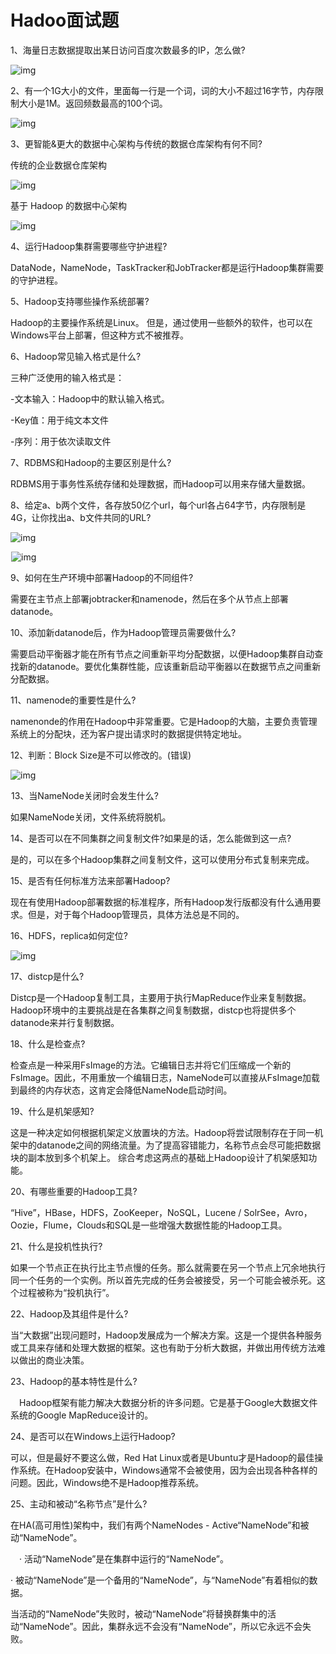 # Hadoo面试题

1、海量日志数据提取出某日访问百度次数最多的IP，怎么做?

![img](imgs/1443911f-82bb-495a-88d8-ff749c95c5bd.jpg)

2、有一个1G大小的文件，里面每一行是一个词，词的大小不超过16字节，内存限制大小是1M。返回频数最高的100个词。




![img](imgs/585e8640-6086-4bff-99d7-abded8fcc032.png)

3、更智能&更大的数据中心架构与传统的数据仓库架构有何不同?

传统的企业数据仓库架构



![img](imgs/de7ecd48-fccf-42ca-aa7f-4324df810968.jpg)



基于 Hadoop 的数据中心架构

![img](imgs/1360237.png)

4、运行Hadoop集群需要哪些守护进程?

DataNode，NameNode，TaskTracker和JobTracker都是运行Hadoop集群需要的守护进程。

5、Hadoop支持哪些操作系统部署?

Hadoop的主要操作系统是Linux。 但是，通过使用一些额外的软件，也可以在Windows平台上部署，但这种方式不被推荐。

6、Hadoop常见输入格式是什么?

三种广泛使用的输入格式是：

-文本输入：Hadoop中的默认输入格式。

-Key值：用于纯文本文件

-序列：用于依次读取文件

7、RDBMS和Hadoop的主要区别是什么?

RDBMS用于事务性系统存储和处理数据，而Hadoop可以用来存储大量数据。

8、给定a、b两个文件，各存放50亿个url，每个url各占64字节，内存限制是4G，让你找出a、b文件共同的URL?



![img](imgs/1402950.png)

![img](data:image/gif;base64,iVBORw0KGgoAAAANSUhEUgAAAAEAAAABCAYAAAAfFcSJAAAADUlEQVQImWNgYGBgAAAABQABh6FO1AAAAABJRU5ErkJggg==)![img](imgs/1414013.png)



9、如何在生产环境中部署Hadoop的不同组件?

需要在主节点上部署jobtracker和namenode，然后在多个从节点上部署datanode。

10、添加新datanode后，作为Hadoop管理员需要做什么?

需要启动平衡器才能在所有节点之间重新平均分配数据，以便Hadoop集群自动查找新的datanode。要优化集群性能，应该重新启动平衡器以在数据节点之间重新分配数据。

11、namenode的重要性是什么?

namenonde的作用在Hadoop中非常重要。它是Hadoop的大脑，主要负责管理系统上的分配块，还为客户提出请求时的数据提供特定地址。

12、判断：Block Size是不可以修改的。(错误)

![img](imgs/1446095.png)

![img](data:image/gif;base64,iVBORw0KGgoAAAANSUhEUgAAAAEAAAABCAYAAAAfFcSJAAAADUlEQVQImWNgYGBgAAAABQABh6FO1AAAAABJRU5ErkJggg==)13、当NameNode关闭时会发生什么?

如果NameNode关闭，文件系统将脱机。

14、是否可以在不同集群之间复制文件?如果是的话，怎么能做到这一点?

是的，可以在多个Hadoop集群之间复制文件，这可以使用分布式复制来完成。

15、是否有任何标准方法来部署Hadoop?

现在有使用Hadoop部署数据的标准程序，所有Hadoop发行版都没有什么通用要求。但是，对于每个Hadoop管理员，具体方法总是不同的。

16、HDFS，replica如何定位?

![img](imgs/1465133.png)

17、distcp是什么?

Distcp是一个Hadoop复制工具，主要用于执行MapReduce作业来复制数据。 Hadoop环境中的主要挑战是在各集群之间复制数据，distcp也将提供多个datanode来并行复制数据。

18、什么是检查点?

检查点是一种采用FsImage的方法。它编辑日志并将它们压缩成一个新的FsImage。因此，不用重放一个编辑日志，NameNode可以直接从FsImage加载到最终的内存状态，这肯定会降低NameNode启动时间。

19、什么是机架感知?

这是一种决定如何根据机架定义放置块的方法。Hadoop将尝试限制存在于同一机架中的datanode之间的网络流量。为了提高容错能力，名称节点会尽可能把数据块的副本放到多个机架上。 综合考虑这两点的基础上Hadoop设计了机架感知功能。

20、有哪些重要的Hadoop工具?

“Hive”，HBase，HDFS，ZooKeeper，NoSQL，Lucene / SolrSee，Avro，Oozie，Flume，Clouds和SQL是一些增强大数据性能的Hadoop工具。

21、什么是投机性执行?

如果一个节点正在执行比主节点慢的任务。那么就需要在另一个节点上冗余地执行同一个任务的一个实例。所以首先完成的任务会被接受，另一个可能会被杀死。这个过程被称为“投机执行”。

22、Hadoop及其组件是什么?

当“大数据”出现问题时，Hadoop发展成为一个解决方案。这是一个提供各种服务或工具来存储和处理大数据的框架。这也有助于分析大数据，并做出用传统方法难以做出的商业决策。

23、Hadoop的基本特性是什么?

　Hadoop框架有能力解决大数据分析的许多问题。它是基于Google大数据文件系统的Google MapReduce设计的。

24、是否可以在Windows上运行Hadoop?

可以，但是最好不要这么做，Red Hat Linux或者是Ubuntu才是Hadoop的最佳操作系统。在Hadoop安装中，Windows通常不会被使用，因为会出现各种各样的问题。因此，Windows绝不是Hadoop推荐系统。

25、主动和被动“名称节点”是什么?

在HA(高可用性)架构中，我们有两个NameNodes - Active“NameNode”和被动“NameNode”。

  　· 活动“NameNode”是在集群中运行的“NameNode”。

· 被动“NameNode”是一个备用的“NameNode”，与“NameNode”有着相似的数据。

当活动的“NameNode”失败时，被动“NameNode”将替换群集中的活动“NameNode”。因此，集群永远不会没有“NameNode”，所以它永远不会失败。